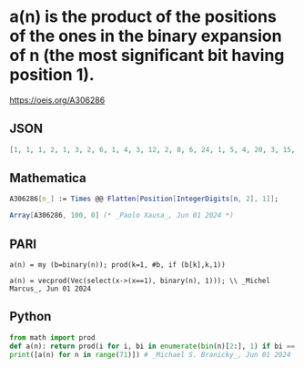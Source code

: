 # a\(n\) is the product of the positions of the ones in the binary expansion of n \(the most significant bit having position 1\)\.
https://oeis.org/A306286
## JSON
```JSON
[1, 1, 1, 2, 1, 3, 2, 6, 1, 4, 3, 12, 2, 8, 6, 24, 1, 5, 4, 20, 3, 15, 12, 60, 2, 10, 8, 40, 6, 30, 24, 120, 1, 6, 5, 30, 4, 24, 20, 120, 3, 18, 15, 90, 12, 72, 60, 360, 2, 12, 10, 60, 8, 48, 40, 240, 6, 36, 30, 180, 24, 144, 120, 720, 1, 7, 6, 42, 5, 35, 30]
```
## Mathematica
```Mathematica
A306286[n_] := Times @@ Flatten[Position[IntegerDigits[n, 2], 1]];
```
```Mathematica
Array[A306286, 100, 0] (* _Paolo Xausa_, Jun 01 2024 *)
```
## PARI
```PARI
a(n) = my (b=binary(n)); prod(k=1, #b, if (b[k],k,1))
```
```PARI
a(n) = vecprod(Vec(select(x->(x==1), binary(n), 1))); \\ _Michel Marcus_, Jun 01 2024
```
## Python
```Python
from math import prod
def a(n): return prod(i for i, bi in enumerate(bin(n)[2:], 1) if bi == "1")
print([a(n) for n in range(71)]) # _Michael S. Branicky_, Jun 01 2024
```
